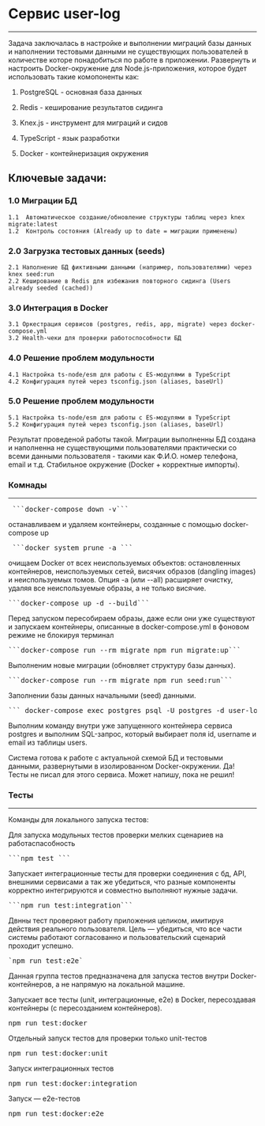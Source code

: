 # Сервис user-log
--------------------
 Задача заключалась в настройке и выполнении миграций базы данных и наполнении тестовыми данными не существующих пользователей 
 в количестве которе понадобиться по работе в приложении. Развернуть и настроить Docker-окружение для Node.js-приложения, 
 которое будет использовать такие комопоненты как:

 1. PostgreSQL - основная база данных

 2. Redis - кеширование результатов сидинга

 3. Knex.js - инструмент для миграций и сидов

 4. TypeScript - язык разработки

 5. Docker - контейнеризация окружения



## Ключевые задачи:
### 1.0 Миграции БД
    1.1  Автоматическое создание/обновление структуры таблиц через knex migrate:latest
    1.2  Контроль состояния (Already up to date = миграции применены)

### 2.0 Загрузка тестовых данных (seeds)
    2.1 Наполнение БД фиктивными данными (например, пользователями) через knex seed:run
    2.2 Кеширование в Redis для избежания повторного сидинга (Users already seeded (cached))

### 3.0 Интеграция в Docker
    3.1 Оркестрация сервисов (postgres, redis, app, migrate) через docker-compose.yml
    3.2 Health-чеки для проверки работоспособности БД

### 4.0 Решение проблем модульности
    4.1 Настройка ts-node/esm для работы с ES-модулями в TypeScript
    4.2 Конфигурация путей через tsconfig.json (aliases, baseUrl)
    
### 5.0 Решение проблем модульности
    5.1 Настройка ts-node/esm для работы с ES-модулями в TypeScript
    5.2 Конфигурация путей через tsconfig.json (aliases, baseUrl)

Результат проведеной работы такой. Миграции выполненны БД создана и наполненна не существующими пользователями практически со всеми данными пользователя - такими как Ф.И.О. 
номер телефона, email и т.д. Стабильное окружение (Docker + корректные импорты).

### Комнады 
-------------
<pre> ```docker-compose down -v``` </pre>
останавливаем и удаляем контейнеры, созданные с помощью docker-compose up

<pre> ```docker system prune -a ``` </pre>
очищаем Docker от всех неиспользуемых объектов: остановленных контейнеров, неиспользуемых сетей, висячих образов (dangling images) и неиспользуемых томов. Опция -a (или --all) расширяет очистку, удаляя все неиспользуемые образы, а не только висячие.

<pre>```docker-compose up -d --build```</pre>
Перед запуском пересобираем образы, даже если они уже существуют и запускаем контейнеры, описанные в docker-compose.yml в фоновом режиме не блокируя терминал

<pre>```docker-compose run --rm migrate npm run migrate:up```</pre>
Выполненим новые миграции (обновляет структуру базы данных).

<pre>```docker-compose run --rm migrate npm run seed:run```</pre>
 Заполнении базы данных начальными (seed) данными.

<pre>``` docker-compose exec postgres psql -U postgres -d user-log -c "SELECT id, username, email FROM users;"```</pre>
Выполним команду внутри уже запущенного контейнера сервиса postgres и выполним SQL-запрос, который выбирает поля id, username и email из таблицы users.

Система готова к работе с актуальной схемой БД и тестовыми данными, развернутыми в изолированном Docker-окружении. 
Да! Тесты не писал для этого сервиса. Может напишу, пока не решил!

### Тесты
____________
Команды для локального запуска тестов:

Для запуска модульных тестов проверки мелких сценариев на работаспасобность 
<pre>```npm test ```</pre>

Запускает интеграционные тесты для проверки соединения с бд, API, внешними сервисами 
а так же убедиться, что разные компоненты корректно интегрируются и совместно выполняют нужные задачи.
<pre>```npm run test:integration```</pre>

Двнны тест проверяют работу приложения целиком, имитируя действия реального пользователя.
Цель — убедиться, что все части системы работают согласованно и пользовательский сценарий проходит успешно.
<pre>`npm run test:e2e`</pre> 

Данная группа тестов предназначена для запуска тестов внутри Docker-контейнеров, а не напрямую на локальной машине.

Запускает все тесты (unit, интеграционные, e2e) в Docker, пересоздавая контейнеры (с пересозданием контейнеров).
<pre>npm run test:docker</pre>

Отдельный запуск тестов для проверки только unit-тестов 
<pre>npm run test:docker:unit</pre> 

Запуск интеграционных тестов
<pre>npm run test:docker:integration</pre>

Запуск — e2e-тестов
<pre>npm run test:docker:e2e</pre> 


